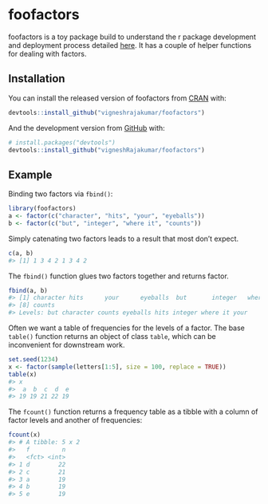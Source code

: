 
<!-- README.md is generated from README.Rmd. Please edit that file -->

# foofactors

<!-- badges: start -->

<!-- badges: end -->

foofactors is a toy package build to understand the r package
development and deployment process detailed
[here](https://r-pkgs.org/whole-game.html). It has a couple of helper
functions for dealing with factors.

## Installation

You can install the released version of foofactors from
[CRAN](https://CRAN.R-project.org) with:

``` r
devtools::install_github("vigneshrajakumar/foofactors")
```

And the development version from [GitHub](https://github.com/) with:

``` r
# install.packages("devtools")
devtools::install_github("vigneshRajakumar/foofactors")
```

## Example

Binding two factors via `fbind()`:

``` r
library(foofactors)
a <- factor(c("character", "hits", "your", "eyeballs"))
b <- factor(c("but", "integer", "where it", "counts"))
```

Simply catenating two factors leads to a result that most don’t expect.

``` r
c(a, b)
#> [1] 1 3 4 2 1 3 4 2
```

The `fbind()` function glues two factors together and returns factor.

``` r
fbind(a, b)
#> [1] character hits      your      eyeballs  but       integer   where it 
#> [8] counts   
#> Levels: but character counts eyeballs hits integer where it your
```

Often we want a table of frequencies for the levels of a factor. The
base `table()` function returns an object of class `table`, which can be
inconvenient for downstream work.

``` r
set.seed(1234)
x <- factor(sample(letters[1:5], size = 100, replace = TRUE))
table(x)
#> x
#>  a  b  c  d  e 
#> 19 19 21 22 19
```

The `fcount()` function returns a frequency table as a tibble with a
column of factor levels and another of frequencies:

``` r
fcount(x)
#> # A tibble: 5 x 2
#>   f         n
#>   <fct> <int>
#> 1 d        22
#> 2 c        21
#> 3 a        19
#> 4 b        19
#> 5 e        19
```
